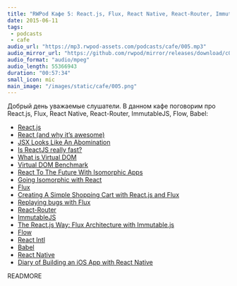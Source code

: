 ```yaml
---
title: "RWPod Кафе 5: React.js, Flux, React Native, React-Router, ImmutableJS, Flow, Babel"
date: 2015-06-11
tags:
 - podcasts
 - cafe
audio_url: "https://mp3.rwpod-assets.com/podcasts/cafe/005.mp3"
audio_mirror_url: "https://github.com/rwpod/mirror/releases/download/c005/005.mp3"
audio_format: "audio/mpeg"
audio_length: 55366943
duration: "00:57:34"
small_icon: mic
main_image: "/images/static/cafe/005.png"
---
```


Добрый день уважаемые слушатели. В данном кафе поговорим про React.js, Flux, React Native, React-Router, ImmutableJS, Flow, Babel:

 - [React.js](http://facebook.github.io/react/)
 - [React (and why it’s awesome)](http://www.normative.com/react-and-why-its-awesome/)
 - [JSX Looks Like An Abomination](https://medium.com/javascript-scene/jsx-looks-like-an-abomination-1c1ec351a918)
 - [Is ReactJS really fast?](http://blog.500tech.com/is-reactjs-fast/)
 - [What is Virtual DOM](http://tonyfreed.com/blog/what_is_virtual_dom)
 - [Virtual DOM Benchmark](http://vdom-benchmark.github.io/vdom-benchmark/)
 - [React To The Future With Isomorphic Apps](http://www.smashingmagazine.com/2015/04/21/react-to-the-future-with-isomorphic-apps/)
 - [Going Isomorphic with React](http://bensmithett.github.io/going-isomorphic-with-react/)
 - [Flux](https://facebook.github.io/flux/)
 - [Creating A Simple Shopping Cart with React.js and Flux](https://scotch.io/tutorials/creating-a-simple-shopping-cart-with-react-js-and-flux)
 - [Replaying bugs with Flux](https://medium.com/@nextminds/replaying-bugs-with-flux-52f6bd8c8307)
 - [React-Router](https://github.com/rackt/react-router)
 - [ImmutableJS](http://facebook.github.io/immutable-js/)
 - [The React.js Way: Flux Architecture with Immutable.js](http://blog.risingstack.com/the-react-js-way-flux-architecture-with-immutable-js/)
 - [Flow](http://flowtype.org/)
 - [React Intl](http://formatjs.io/react/)
 - [Babel](https://babeljs.io/)
 - [React Native](https://facebook.github.io/react-native/)
 - [Diary of Building an iOS App with React Native](http://herman.asia/building-a-flashcard-app-with-react-native)

READMORE

